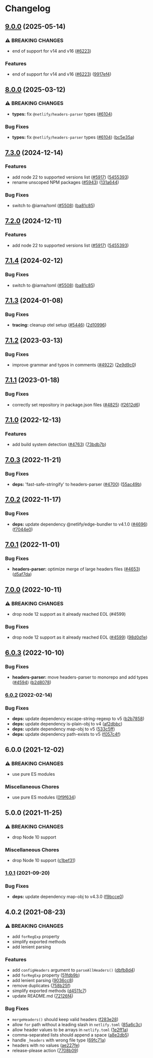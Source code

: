 # Changelog

## [9.0.0](https://github.com/netlify/build/compare/headers-parser-v8.0.0...headers-parser-v9.0.0) (2025-05-14)


### ⚠ BREAKING CHANGES

* end of support for v14 and v16 ([#6223](https://github.com/netlify/build/issues/6223))

### Features

* end of support for v14 and v16 ([#6223](https://github.com/netlify/build/issues/6223)) ([9917ef4](https://github.com/netlify/build/commit/9917ef4eb0bd47162e33aa432be7c9fa3fa462c4))

## [8.0.0](https://github.com/netlify/build/compare/headers-parser-v7.3.0...headers-parser-v8.0.0) (2025-03-12)


### ⚠ BREAKING CHANGES

* **types:** fix `@netlify/headers-parser` types ([#6104](https://github.com/netlify/build/issues/6104))

### Bug Fixes

* **types:** fix `@netlify/headers-parser` types ([#6104](https://github.com/netlify/build/issues/6104)) ([bc5e35a](https://github.com/netlify/build/commit/bc5e35a661521e46711c4a1b166e698703849188))

## [7.3.0](https://github.com/netlify/build/compare/headers-parser-v7.2.0...headers-parser-v7.3.0) (2024-12-14)


### Features

* add node 22 to supported versions list ([#5917](https://github.com/netlify/build/issues/5917)) ([5455393](https://github.com/netlify/build/commit/545539369a3f1a0e9d2036df7d41a8bed1df8272))
* rename unscoped NPM packages ([#5943](https://github.com/netlify/build/issues/5943)) ([131a644](https://github.com/netlify/build/commit/131a644bfde5205f730f3369b778d8914c7c0382))


### Bug Fixes

* switch to @iarna/toml ([#5508](https://github.com/netlify/build/issues/5508)) ([ba81c85](https://github.com/netlify/build/commit/ba81c85aad902380d24fc1722bc65d4feed24b84))

## [7.2.0](https://github.com/netlify/build/compare/netlify-headers-parser-v7.1.4...netlify-headers-parser-v7.2.0) (2024-12-11)


### Features

* add node 22 to supported versions list ([#5917](https://github.com/netlify/build/issues/5917)) ([5455393](https://github.com/netlify/build/commit/545539369a3f1a0e9d2036df7d41a8bed1df8272))

## [7.1.4](https://github.com/netlify/build/compare/netlify-headers-parser-v7.1.3...netlify-headers-parser-v7.1.4) (2024-02-12)


### Bug Fixes

* switch to @iarna/toml ([#5508](https://github.com/netlify/build/issues/5508)) ([ba81c85](https://github.com/netlify/build/commit/ba81c85aad902380d24fc1722bc65d4feed24b84))

## [7.1.3](https://github.com/netlify/build/compare/netlify-headers-parser-v7.1.2...netlify-headers-parser-v7.1.3) (2024-01-08)


### Bug Fixes

* **tracing:** cleanup otel setup ([#5446](https://github.com/netlify/build/issues/5446)) ([2d10996](https://github.com/netlify/build/commit/2d10996ee91e7640be0e4b53105ae30cb42752fe))

## [7.1.2](https://github.com/netlify/build/compare/netlify-headers-parser-v7.1.1...netlify-headers-parser-v7.1.2) (2023-03-13)


### Bug Fixes

* improve grammar and typos in comments ([#4922](https://github.com/netlify/build/issues/4922)) ([2e9d9c0](https://github.com/netlify/build/commit/2e9d9c06134f125aaf17bbbca0937cf43d3abae6))

## [7.1.1](https://github.com/netlify/build/compare/netlify-headers-parser-v7.1.0...netlify-headers-parser-v7.1.1) (2023-01-18)


### Bug Fixes

* correctly set repository in package.json files ([#4825](https://github.com/netlify/build/issues/4825)) ([f2612d6](https://github.com/netlify/build/commit/f2612d61e14ee2d9976a5ec37698976ac4331ad1))

## [7.1.0](https://github.com/netlify/build/compare/netlify-headers-parser-v7.0.3...netlify-headers-parser-v7.1.0) (2022-12-13)


### Features

* add build system detection ([#4763](https://github.com/netlify/build/issues/4763)) ([73bdb7b](https://github.com/netlify/build/commit/73bdb7bed7347cf6a8c4d729142c322297a0dce8))

## [7.0.3](https://github.com/netlify/build/compare/netlify-headers-parser-v7.0.2...netlify-headers-parser-v7.0.3) (2022-11-21)


### Bug Fixes

* **deps:** 'fast-safe-stringify' to headers-parser ([#4700](https://github.com/netlify/build/issues/4700)) ([55ac49b](https://github.com/netlify/build/commit/55ac49b2064c0c357a86ec3a673579b49fa263db))

## [7.0.2](https://github.com/netlify/build/compare/netlify-headers-parser-v7.0.1...netlify-headers-parser-v7.0.2) (2022-11-17)


### Bug Fixes

* **deps:** update dependency @netlify/edge-bundler to v4.1.0 ([#4696](https://github.com/netlify/build/issues/4696)) ([f7044e0](https://github.com/netlify/build/commit/f7044e013804096dfb61ba0459226ff6d702ddf3))

## [7.0.1](https://github.com/netlify/build/compare/netlify-headers-parser-v7.0.0...netlify-headers-parser-v7.0.1) (2022-11-01)


### Bug Fixes

* **headers-parser:** optimize merge of large headers files ([#4653](https://github.com/netlify/build/issues/4653)) ([d5af7da](https://github.com/netlify/build/commit/d5af7da18a2ca6f010ec0a741745a1a1a7a4a06b))

## [7.0.0](https://github.com/netlify/build/compare/netlify-headers-parser-v6.0.3...netlify-headers-parser-v7.0.0) (2022-10-11)


### ⚠ BREAKING CHANGES

* drop node 12 support as it already reached EOL (#4599)

### Bug Fixes

* drop node 12 support as it already reached EOL ([#4599](https://github.com/netlify/build/issues/4599)) ([98d0d1e](https://github.com/netlify/build/commit/98d0d1e4db479fb9bb3a529de590f89aef7dd223))

## [6.0.3](https://github.com/netlify/build/compare/netlify-headers-parser-v6.0.2...netlify-headers-parser-v6.0.3) (2022-10-10)


### Bug Fixes

* **headers-parser:** move headers-parser to monorepo and add types ([#4594](https://github.com/netlify/build/issues/4594)) ([b2d8078](https://github.com/netlify/build/commit/b2d8078349ba6bf09ad5ca3cbffd0018639a2042))

### [6.0.2](https://github.com/netlify/netlify-headers-parser/compare/v6.0.1...v6.0.2) (2022-02-14)


### Bug Fixes

* **deps:** update dependency escape-string-regexp to v5 ([b2b7858](https://github.com/netlify/netlify-headers-parser/commit/b2b78584169bc6f771767c3db3471e77f094bb59))
* **deps:** update dependency is-plain-obj to v4 ([af2dbbc](https://github.com/netlify/netlify-headers-parser/commit/af2dbbcd877facb9b4477c8f515c34c89e1fa76c))
* **deps:** update dependency map-obj to v5 ([533c5ff](https://github.com/netlify/netlify-headers-parser/commit/533c5ff0c4b00518ea870b76032a676e731e1ff8))
* **deps:** update dependency path-exists to v5 ([f057c4f](https://github.com/netlify/netlify-headers-parser/commit/f057c4f148451bfbfe6e1caf3256647a1b125c3f))

## 6.0.0 (2021-12-02)


### ⚠ BREAKING CHANGES

* use pure ES modules

### Miscellaneous Chores

* use pure ES modules ([0f9f634](https://www.github.com/netlify/netlify-headers-parser/commit/0f9f634cc3d8ad7e38d501d67242a649101a0e56))

## 5.0.0 (2021-11-25)


### ⚠ BREAKING CHANGES

* drop Node 10 support

### Miscellaneous Chores

* drop Node 10 support ([c1bef31](https://www.github.com/netlify/netlify-headers-parser/commit/c1bef31b529fa7df2451af6162f47eaba99efcf6))

### [1.0.1](https://www.github.com/netlify/netlify-headers-parser/compare/v1.0.0...v1.0.1) (2021-09-20)


### Bug Fixes

* **deps:** update dependency map-obj to v4.3.0 ([f9bcce0](https://www.github.com/netlify/netlify-headers-parser/commit/f9bcce0c876f5acaaae46849c27a80d0db469721))

## 4.0.2 (2021-08-23)


### ⚠ BREAKING CHANGES

* add `forRegExp` property
* simplify exported methods
* add lenient parsing

### Features

* add `configHeaders` argument to `parseAllHeaders()` ([dbfb8d4](https://www.github.com/netlify/netlify-headers-parser/commit/dbfb8d411b312fe55d569717246b82855a374900))
* add `forRegExp` property ([51fdb9b](https://www.github.com/netlify/netlify-headers-parser/commit/51fdb9b53ccc3ca5a02250073390466a26c0a439))
* add lenient parsing ([9036cc8](https://www.github.com/netlify/netlify-headers-parser/commit/9036cc8b101570d0b724e7194c5effe7d666f96f))
* remove duplicates ([758b25f](https://www.github.com/netlify/netlify-headers-parser/commit/758b25f4a3f9c9dfc2d576ad862252c2dfac403c))
* simplify exported methods ([d4511c7](https://www.github.com/netlify/netlify-headers-parser/commit/d4511c74501498851882583439ff91aeba209d24))
* update README.md ([72126f4](https://www.github.com/netlify/netlify-headers-parser/commit/72126f4247d39e46ce2b772148ee37920cab4214))


### Bug Fixes

* `mergeHeaders()` should keep valid headers ([f283e28](https://www.github.com/netlify/netlify-headers-parser/commit/f283e28d4f346934715a677d1e1ebe0bf4102d5c))
* allow `for` path without a leading slash in `netlify.toml` ([85a6c3c](https://www.github.com/netlify/netlify-headers-parser/commit/85a6c3c250f5a53f34ac5d3816335b3ca1d8a00a))
* allow header values to be arrays in `netlify.toml` ([1e2ff1a](https://www.github.com/netlify/netlify-headers-parser/commit/1e2ff1a047fe511173f4ae288e6d5871c6090bab))
* comma-separated lists should append a space ([a8e2db5](https://www.github.com/netlify/netlify-headers-parser/commit/a8e2db5542b0c8b884624741c16852dbbc05d988))
* handle `_headers` with wrong file type ([69fc71a](https://www.github.com/netlify/netlify-headers-parser/commit/69fc71a5bcce75db2b98d4bbd0bd46fd41212d13))
* headers with no values ([ae227fe](https://www.github.com/netlify/netlify-headers-parser/commit/ae227feddc6d23057651000a4b85e1d84a1bb917))
* release-please action ([7708b09](https://www.github.com/netlify/netlify-headers-parser/commit/7708b0919985fccaece300521f8c5359d4979690))
